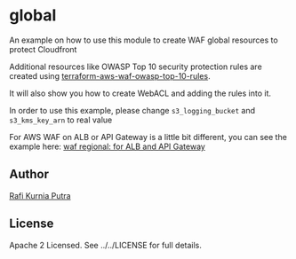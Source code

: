 # global
An example on how to use this module to create WAF global resources to protect Cloudfront

Additional resources like OWASP Top 10 security protection rules are created using [terraform-aws-waf-owasp-top-10-rules](https://github.com/traveloka/terraform-aws-waf-owasp-top-10-rules).

It will also show you how to create WebACL and adding the rules into it.

In order to use this example, please change `s3_logging_bucket` and `s3_kms_key_arn` to real value

For AWS WAF on ALB or API Gateway is a little bit different, you can see the example here: [waf regional: for ALB and API Gateway](../regional)

## Author
[Rafi Kurnia Putra](https://github.com/rafikurnia)

## License
Apache 2 Licensed. See ../../LICENSE for full details.